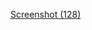 [Screenshot (128)](https://github.com/user-attachments/assets/662c0947-f54a-43ce-b260-f13bf213f42d)
